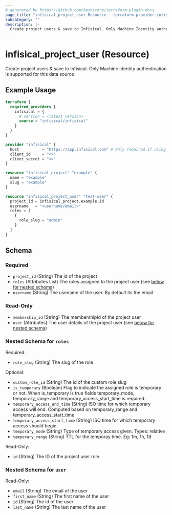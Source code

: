 ```yaml
---
# generated by https://github.com/hashicorp/terraform-plugin-docs
page_title: "infisical_project_user Resource - terraform-provider-infisical"
subcategory: ""
description: |-
  Create project users & save to Infisical. Only Machine Identity authentication is supported for this data source
---
```


# infisical_project_user (Resource)

Create project users & save to Infisical. Only Machine Identity authentication is supported for this data source

## Example Usage

```terraform
terraform {
  required_providers {
    infisical = {
      # version = <latest version>
      source = "infisical/infisical"
    }
  }
}

provider "infisical" {
  host          = "https://app.infisical.com" # Only required if using self hosted instance of Infisical, default is https://app.infisical.com
  client_id     = "<>"
  client_secret = "<>"
}

resource "infisical_project" "example" {
  name = "example"
  slug = "example"
}

resource "infisical_project_user" "test-user" {
  project_id = infisical_project.example.id
  username   = "<username/email>"
  roles = [
    {
      role_slug = "admin"
    }
  ]
}
```

<!-- schema generated by tfplugindocs -->
## Schema

### Required

- `project_id` (String) The id of the project
- `roles` (Attributes List) The roles assigned to the project user (see [below for nested schema](#nestedatt--roles))
- `username` (String) The usename of the user. By default its the email

### Read-Only

- `membership_id` (String) The membershipId of the project user
- `user` (Attributes) The user details of the project user (see [below for nested schema](#nestedatt--user))

<a id="nestedatt--roles"></a>
### Nested Schema for `roles`

Required:

- `role_slug` (String) The slug of the role

Optional:

- `custom_role_id` (String) The id of the custom role slug
- `is_temporary` (Boolean) Flag to indicate the assigned role is temporary or not. When is_temporary is true fields temporary_mode, temporary_range and temporary_access_start_time is required.
- `temporary_access_end_time` (String) ISO time for which temporary access will end. Computed based on temporary_range and temporary_access_start_time
- `temporary_access_start_time` (String) ISO time for which temporary access should begin.
- `temporary_mode` (String) Type of temporary access given. Types: relative
- `temporary_range` (String) TTL for the temporay time. Eg: 1m, 1h, 1d

Read-Only:

- `id` (String) The ID of the project user role.


<a id="nestedatt--user"></a>
### Nested Schema for `user`

Read-Only:

- `email` (String) The email of the user
- `first_name` (String) The first name of the user
- `id` (String) The id of the user
- `last_name` (String) The last name of the user
